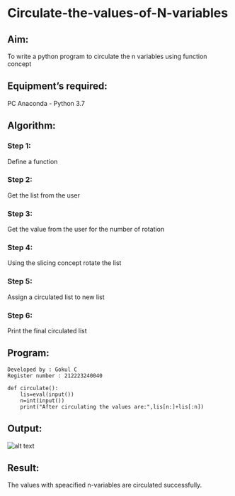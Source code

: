 # Circulate-the-values-of-N-variables
## Aim:
To write a python program to circulate the n variables using function concept
## Equipment’s required:
PC
Anaconda - Python 3.7
## Algorithm: 
### Step 1: 
Define a function
### Step 2: 
Get the list from the user
### Step 3: 
Get the value from the user for the number of rotation
### Step 4: 
Using the slicing concept rotate the list
### Step 5:
Assign a circulated list to new list
### Step 6: 
Print the final circulated list
## Program:
```Circulate the n variables using function concept
Developed by : Gokul C
Register number : 212223240040
```
```
def circulate():
    lis=eval(input())
    n=int(input())
    print("After circulating the values are:",lis[n:]+lis[:n])
```
## Output:
![alt text](image.png)
## Result:
The values with speacified n-variables are circulated successfully.
